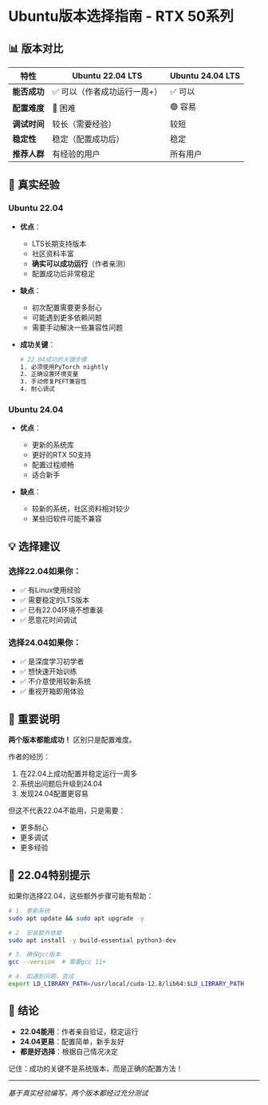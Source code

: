 # Ubuntu版本选择指南 - RTX 50系列

## 📊 版本对比

| 特性 | Ubuntu 22.04 LTS | Ubuntu 24.04 LTS |
|------|-----------------|-----------------|
| **能否成功** | ✅ 可以（作者成功运行一周+） | ✅ 可以 |
| **配置难度** | 🔴 困难 | 🟢 容易 |
| **调试时间** | 较长（需要经验） | 较短 |
| **稳定性** | 稳定（配置成功后） | 稳定 |
| **推荐人群** | 有经验的用户 | 所有用户 |

## 🎯 真实经验

### Ubuntu 22.04
- **优点**：
  - LTS长期支持版本
  - 社区资料丰富
  - **确实可以成功运行**（作者亲测）
  - 配置成功后非常稳定

- **缺点**：
  - 初次配置需要更多耐心
  - 可能遇到更多依赖问题
  - 需要手动解决一些兼容性问题

- **成功关键**：
  ```bash
  # 22.04成功的关键步骤
  1. 必须使用PyTorch nightly
  2. 正确设置环境变量
  3. 手动修复PEFT兼容性
  4. 耐心调试
  ```

### Ubuntu 24.04
- **优点**：
  - 更新的系统库
  - 更好的RTX 50支持
  - 配置过程顺畅
  - 适合新手

- **缺点**：
  - 较新的系统，社区资料相对较少
  - 某些旧软件可能不兼容

## 💡 选择建议

### 选择22.04如果你：
- ✅ 有Linux使用经验
- ✅ 需要稳定的LTS版本
- ✅ 已有22.04环境不想重装
- ✅ 愿意花时间调试

### 选择24.04如果你：
- ✅ 是深度学习初学者
- ✅ 想快速开始训练
- ✅ 不介意使用较新系统
- ✅ 重视开箱即用体验

## 📝 重要说明

**两个版本都能成功！** 区别只是配置难度。

作者的经历：
1. 在22.04上成功配置并稳定运行一周多
2. 系统出问题后升级到24.04
3. 发现24.04配置更容易

但这不代表22.04不能用，只是需要：
- 更多耐心
- 更多调试
- 更多经验

## 🔧 22.04特别提示

如果你选择22.04，这些额外步骤可能有帮助：

```bash
# 1. 更新系统
sudo apt update && sudo apt upgrade -y

# 2. 安装额外依赖
sudo apt install -y build-essential python3-dev

# 3. 确保gcc版本
gcc --version  # 需要gcc 11+

# 4. 如遇到问题，尝试
export LD_LIBRARY_PATH=/usr/local/cuda-12.8/lib64:$LD_LIBRARY_PATH
```

## 🎉 结论

- **22.04能用**：作者亲自验证，稳定运行
- **24.04更易**：配置简单，新手友好
- **都是好选择**：根据自己情况决定

记住：成功的关键不是系统版本，而是正确的配置方法！

---
*基于真实经验编写，两个版本都经过充分测试*